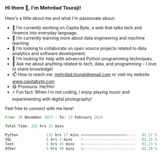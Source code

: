 ### Hi there 👋, I'm Mehrdad Touraji!


Here's a little about me and what I'm passionate about:

- 🔭 I’m currently working on Capita Byte, a web that talks tech and finamce into everyday language.
- 🌱 I’m currently learning more about data engineering and machine learning.
- 👯 I’m looking to collaborate on open source projects related to data analytics and software development.
- 🤔 I’m looking for help with advanced Python programming techniques.
- 💬 Ask me about anything related to tech, data, and programming - I love to share knowledge!
- 📫 How to reach me: mehrdad.touraji@gmail.com or visit my website www.capitabyte.com
- 😄 Pronouns: He/Him
- ⚡ Fun fact: When I'm not coding, I enjoy playing music and experimenting with digital photography!

Feel free to connect with me here!


<!--START_SECTION:waka-->

```rust
From: 20 November 2023 - To: 13 February 2024

Total Time: 252 hrs 21 mins

Python             212 hrs 17 mins >>>>>>>>>>>>>>>>>>>>>----   82.27 %
SQL                6 hrs 3 mins    >------------------------   02.35 %
Text               5 hrs 45 mins   >------------------------   02.23 %
Other              5 hrs 40 mins   >------------------------   02.20 %
```

<!--END_SECTION:waka-->
